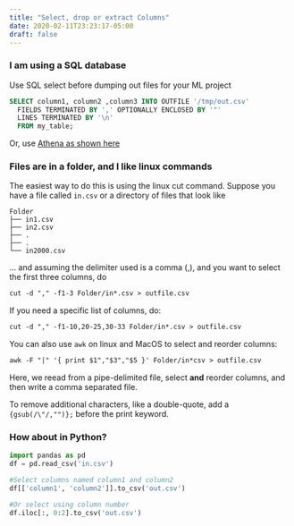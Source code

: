 ```yaml
---
title: "Select, drop or extract Columns"
date: 2020-02-11T23:23:17-05:00
draft: false
---
```


### I am using a SQL database

Use SQL select before dumping out files for your ML project

```SQL
SELECT column1, column2 ,column3 INTO OUTFILE '/tmp/out.csv'
  FIELDS TERMINATED BY ',' OPTIONALLY ENCLOSED BY '"'
  LINES TERMINATED BY '\n'
  FROM my_table;
```

Or, use [Athena as shown here](https://docs.aws.amazon.com/athena/latest/ug/querying.html)


### Files are in a folder, and I like linux commands

The easiest way to do this is using the linux cut command. Suppose you have a file called ```in.csv``` or a directory of files that look like 

```text
Folder
├── in1.csv
├── in2.csv
├── .
├── .
└── in2000.csv
```

... and assuming the delimiter used is a comma (,), and you want to select the first three columns, do

```html
cut -d "," -f1-3 Folder/in*.csv > outfile.csv
```

If you need a specific list of columns, do:

```html
cut -d "," -f1-10,20-25,30-33 Folder/in*.csv > outfile.csv
```

You can also use ```awk``` on linux and MacOS to select and reorder columns:

```html
awk -F "|" '{ print $1","$3","$5 }' Folder/in*csv > outfile.csv
```

Here, we reead from a pipe-delimited file, select **and** reorder columns, and then write a comma separated file.

To remove additional characters, like a double-quote, add a ```{gsub(/\"/,"")};``` before the print keyword.

### How about in Python?
```python
import pandas as pd
df = pd.read_csv('in.csv')

#Select columns named column1 and column2
df[['column1', 'column2']].to_csv('out.csv')

#Or select using column number
df.iloc[:, 0:2].to_csv('out.csv')
```
